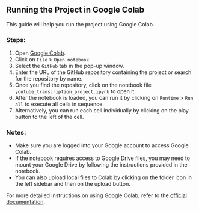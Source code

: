 ## Running the Project in Google Colab

This guide will help you run the project using Google Colab.

### Steps:

1. Open [Google Colab](https://colab.research.google.com/).
2. Click on `File` > `Open notebook`.
3. Select the `GitHub` tab in the pop-up window.
4. Enter the URL of the GitHub repository containing the project or search for the repository by name.
5. Once you find the repository, click on the notebook file `youtube_transcription_project.ipynb` to open it.
6. After the notebook is loaded, you can run it by clicking on `Runtime` > `Run all` to execute all cells in sequence.
7. Alternatively, you can run each cell individually by clicking on the play button to the left of the cell.

### Notes:

* Make sure you are logged into your Google account to access Google Colab.
* If the notebook requires access to Google Drive files, you may need to mount your Google Drive by following the instructions provided in the notebook.
* You can also upload local files to Colab by clicking on the folder icon in the left sidebar and then on the upload button.

For more detailed instructions on using Google Colab, refer to the [official documentation](https://colab.research.google.com/notebooks/intro.ipynb).
